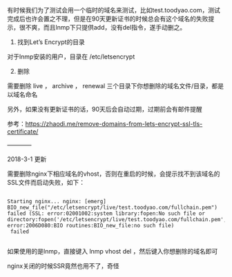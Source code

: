 有时候我们为了测试会用一个临时的域名来测试，比如test.toodyao.com，测试完成后也许会置之不理，但是在90天更新证书的时候总会有这个域名的失败提示，很不爽，而且lnmp下只提供add，没有del指令，遂手动删之。

1. 找到Let’s Encrypt的目录

对于lnmp安装的用户，目录在 /etc/letsencrypt

2. 删除

需要删除 live ， archive ， renewal 三个目录下你想删除的域名文件/目录，都是以域名命名

另外，如果没有更新证书的话，90天后会自动过期，过期前会有邮件提醒

参考：https://zhaodi.me/remove-domains-from-lets-encrypt-ssl-tls-certificate/

————

2018-3-1 更新

需要删除nginx下相应域名的vhost，否则在重启的时候，会提示找不到该域名的SSL文件而启动失败，如下：

```

Starting nginx... nginx: [emerg] BIO_new_file("/etc/letsencrypt/live/test.toodyao.com/fullchain.pem") failed (SSL: error:02001002:system library:fopen:No such file or directory:fopen('/etc/letsencrypt/live/test.toodyao.com/fullchain.pem','r') error:2006D080:BIO routines:BIO_new_file:no such file)
 failed
 
 ```
如果使用的是lnmp，直接键入 lnmp vhost del ，然后键入你想删除的域名即可

nginx关闭的时候SSR竟然也用不了，奇怪
